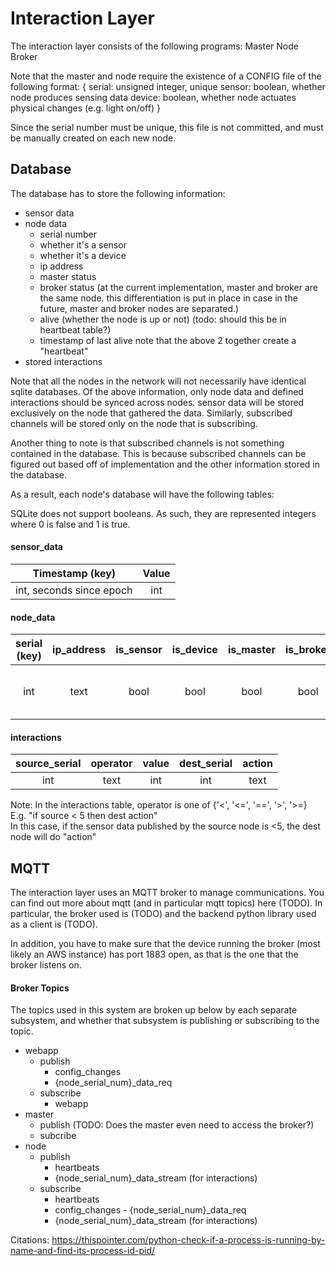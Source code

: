 # Interaction Layer
The interaction layer consists of the following programs:
Master
Node
Broker

Note that the master and node require the existence of a CONFIG file of the
following format:
{
    serial: unsigned integer, unique
    sensor: boolean, whether node produces sensing data
    device: boolean, whether node actuates physical changes (e.g. light on/off)
}

Since the serial number must be unique, this file is not committed, and must be
manually created on each new node.

## Database

The database has to store the following information:
- sensor data
- node data
    - serial number
    - whether it's a sensor
    - whether it's a device
    - ip address
    - master status
    - broker status (at the current implementation, master and broker are the
      same node. this differentiation is put in place in case in the future,
      master and broker nodes are separated.)
    - alive (whether the node is up or not) (todo: should this be in heartbeat table?)
    - timestamp of last alive
      note that the above 2 together create a "heartbeat"
- stored interactions

Note that all the nodes in the network will not necessarily have identical
sqlite databases. Of the above information, only node data and defined
interactions should be synced across nodes. sensor data will be stored
exclusively on the node that gathered the data. Similarly, subscribed channels
will be stored only on the node that is subscribing.

Another thing to note is that subscribed channels is not something contained in
the database. This is because subscribed channels can be figured out based off
of implementation and the other information stored in the database.

As a result, each node's database will have the following tables:

SQLite does not support booleans. As such, they are represented integers where
0 is false and 1 is true.

#### sensor\_data
| Timestamp (key)          | Value |
| :----------------------: | :---: |
| int, seconds since epoch | int   |


#### node\_data
| serial (key) | ip\_address | is\_sensor | is\_device | is\_master | is\_broker | is\_up | last\_up                 |
| :-------------:  | :---------: | :--------: | :--------: | :--------: | :--------: | :----: | :----------------------: |
| int              | text        | bool       | bool       | bool       | bool       | bool   | int, seconds since epoch |

#### interactions
| source\_serial | operator | value | dest\_serial | action |
| :------------: | :------: | :---: | :----------: | :----: |
| int            | text     | int   | int          | text   |

Note: In the interactions table, operator is one of {'<', '<=', '==', '>', '>=}
<br>E.g. "if source < 5 then dest action"
<br>In this case, if the sensor data published by the source node is <5, the dest node will do "action"

## MQTT
The interaction layer uses an MQTT broker to manage communications. You can find
out more about mqtt (and in particular mqtt topics) here (TODO). In particular,
the broker used is (TODO) and the backend python library used as a client is
(TODO).

In addition, you have to make sure that the device running the broker (most
likely an AWS instance) has port 1883 open, as that is the one that the broker
listens on.

#### Broker Topics
The topics used in this system are broken up below by each separate subsystem,
and whether that subsystem is publishing or subscribing to the topic.
- webapp
    - publish
        - config_changes
        - {node_serial_num}_data_req
    - subscribe
        - webapp
- master
    - publish (TODO: Does the master even need to access the broker?)
    - subcribe
- node
    - publish
        - heartbeats
        - {node_serial_num}_data_stream (for interactions)
    - subscribe
        - heartbeats
        - config_changes - {node_serial_num}_data_req
        - {node_serial_num}_data_stream (for interactions)


Citations:
https://thispointer.com/python-check-if-a-process-is-running-by-name-and-find-its-process-id-pid/
